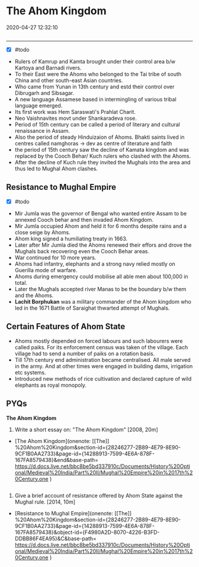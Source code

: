 # The Ahom Kingdom

2020-04-27 12:32:10

```toc
``` 

---

- [x] #todo
- Rulers of Kamrup and Kamta brought under their control area b/w Kartoya and Barnadi rivers.
- To their East were the Ahoms who belonged to the Tai tribe of south China and other south-east Asian countries.
- Who came from Yunan in 13th century and estd their control over Dibrugarh and Sibsagar.
- A new language Assamese based in intermingling of various tribal language emerged.
- Its first work was Hem Saraswati's Prahlat Charit.
- Neo Vaishnavites movt under Shankaradeva rose.
- Period of 15th century can be called a period of literary and cultural renaissance in Assam.
- Also the period of steady Hinduizaion of Ahoms. Bhakti saints lived in centres called namghoras -> dev as centre of literature and faith
- the period of 15th century saw the decline of Kamata kingdom and was replaced by the Cooch Behar/ Kuch rulers who clashed with the Ahoms.
- After the decline of Kuch rule they invited the Mughals into the area and thus led to Mughal Ahom clashes.

## Resistance to Mughal Empire

- [x] #todo
- Mir Jumla was the governor of Bengal who wanted entire Assam to be annexed Cooch behar and then invaded Ahom Kingdom.
- Mir Jumla occupied Ahom and held it for 6 months despite rains and a close seige by Ahoms.
- Ahom king signed a humiliating treaty in 1663.
- Later after Mir Jumla died the Ahoms renewed their effors and drove the Mughals back recovering even the Cooch Behar areas.
- War continued for 10 more years.
- Ahoms had infantry, elephants and a strong navy relied mostly on Guerilla mode of warfare.
- Ahoms during emergency could mobilise all able men about 100,000 in total.
- Later the Mughals accepted river Manas to be the boundary b/w them and the Ahoms.
- **Lachit Borphukan** was a military commander of the Ahom kingdom who led in the 1671 Battle of Saraighat thwarted attempt of Mughals.

## Certain Features of Ahom State

- Ahoms mostly depended on forced labours and such labourers were called paiks. For its enforcement census was taken of the village. Each village had to send a number of paiks on a rotation basis.
- Till 17th century end administration became centralised. All male served in the army. And at other times were engaged in building dams, irrigation etc systems.
- Introduced new methods of rice cultivation and declared capture of wild elephants as royal monopoly.

## PYQs

**The Ahom Kingdom**

1. Write a short essay on: "The Ahom Kingdom" [2008, 20m]
- [The Ahom Kingdom](onenote: [[The]] %20Ahom%20Kingdom&section-id={28246277-2B89-4E79-8E90-9CF1B0AA2733}&page-id={14288913-7599-4E6A-878F-167FA8579438}&end&base-path= <https://d.docs.live.net/bbc8be5bd337910c/Documents/History%20Optional/Medieval%20India/Part%20II/Mughal%20Empire%20in%2017th%20Century.one> )

```ad-Answer

```

1. Give a brief account of resistance offered by Ahom State against the Mughal rule. [2014,
10m]
- [Resistance to Mughal Empire](onenote: [[The]] %20Ahom%20Kingdom&section-id={28246277-2B89-4E79-8E90-9CF1B0AA2733}&page-id={14288913-7599-4E6A-878F-167FA8579438}&object-id={F4980A2D-8070-4226-B3FD-DDBB86F4EA95}&C&base-path= <https://d.docs.live.net/bbc8be5bd337910c/Documents/History%20Optional/Medieval%20India/Part%20II/Mughal%20Empire%20in%2017th%20Century.one> )

```ad-Answer

```
